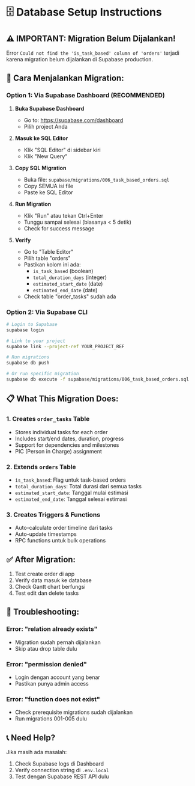 # 🗄️ Database Setup Instructions

## ⚠️ IMPORTANT: Migration Belum Dijalankan!

Error `Could not find the 'is_task_based' column of 'orders'` terjadi karena migration belum dijalankan di Supabase production.

## 🚀 Cara Menjalankan Migration:

### Option 1: Via Supabase Dashboard (RECOMMENDED)

1. **Buka Supabase Dashboard**
   - Go to: https://supabase.com/dashboard
   - Pilih project Anda

2. **Masuk ke SQL Editor**
   - Klik "SQL Editor" di sidebar kiri
   - Klik "New Query"

3. **Copy SQL Migration**
   - Buka file: `supabase/migrations/006_task_based_orders.sql`
   - Copy SEMUA isi file
   - Paste ke SQL Editor

4. **Run Migration**
   - Klik "Run" atau tekan Ctrl+Enter
   - Tunggu sampai selesai (biasanya < 5 detik)
   - Check for success message

5. **Verify**
   - Go to "Table Editor"
   - Pilih table "orders"
   - Pastikan kolom ini ada:
     - `is_task_based` (boolean)
     - `total_duration_days` (integer)
     - `estimated_start_date` (date)
     - `estimated_end_date` (date)
   - Check table "order_tasks" sudah ada

### Option 2: Via Supabase CLI

```bash
# Login to Supabase
supabase login

# Link to your project
supabase link --project-ref YOUR_PROJECT_REF

# Run migrations
supabase db push

# Or run specific migration
supabase db execute -f supabase/migrations/006_task_based_orders.sql
```

## 📋 What This Migration Does:

### 1. Creates `order_tasks` Table
- Stores individual tasks for each order
- Includes start/end dates, duration, progress
- Support for dependencies and milestones
- PIC (Person in Charge) assignment

### 2. Extends `orders` Table
- `is_task_based`: Flag untuk task-based orders
- `total_duration_days`: Total durasi dari semua tasks
- `estimated_start_date`: Tanggal mulai estimasi
- `estimated_end_date`: Tanggal selesai estimasi

### 3. Creates Triggers & Functions
- Auto-calculate order timeline dari tasks
- Auto-update timestamps
- RPC functions untuk bulk operations

## ✅ After Migration:

1. Test create order di app
2. Verify data masuk ke database
3. Check Gantt chart berfungsi
4. Test edit dan delete tasks

## 🐛 Troubleshooting:

### Error: "relation already exists"
- Migration sudah pernah dijalankan
- Skip atau drop table dulu

### Error: "permission denied"
- Login dengan account yang benar
- Pastikan punya admin access

### Error: "function does not exist"
- Check prerequisite migrations sudah dijalankan
- Run migrations 001-005 dulu

## 📞 Need Help?

Jika masih ada masalah:
1. Check Supabase logs di Dashboard
2. Verify connection string di `.env.local`
3. Test dengan Supabase REST API dulu